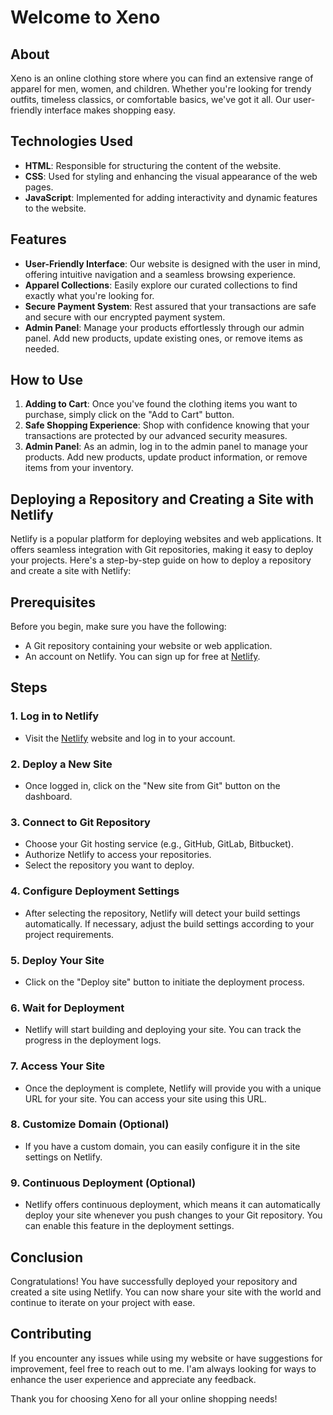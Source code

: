 # Welcome to Xeno

## About

Xeno is an online clothing store where you can find an extensive range of apparel for men, women, and children. Whether you're looking for trendy outfits, timeless classics, or comfortable basics, we've got it all. Our user-friendly interface makes shopping easy.

## Technologies Used

- **HTML**: Responsible for structuring the content of the website.
- **CSS**: Used for styling and enhancing the visual appearance of the web pages.
- **JavaScript**: Implemented for adding interactivity and dynamic features to the website.

## Features

- **User-Friendly Interface**: Our website is designed with the user in mind, offering intuitive navigation and a seamless browsing experience.
- **Apparel Collections**: Easily explore our curated collections to find exactly what you're looking for.
- **Secure Payment System**: Rest assured that your transactions are safe and secure with our encrypted payment system.
- **Admin Panel**: Manage your products effortlessly through our admin panel. Add new products, update existing ones, or remove items as needed.

## How to Use

1. **Adding to Cart**: Once you've found the clothing items you want to purchase, simply click on the "Add to Cart" button.
2. **Safe Shopping Experience**: Shop with confidence knowing that your transactions are protected by our advanced security measures.
3. **Admin Panel**: As an admin, log in to the admin panel to manage your products. Add new products, update product information, or remove items from your inventory.

## Deploying a Repository and Creating a Site with Netlify

Netlify is a popular platform for deploying websites and web applications. It offers seamless integration with Git repositories, making it easy to deploy your projects. Here's a step-by-step guide on how to deploy a repository and create a site with Netlify:

## Prerequisites

Before you begin, make sure you have the following:

- A Git repository containing your website or web application.
- An account on Netlify. You can sign up for free at [Netlify](https://www.netlify.com/).

## Steps

### 1. Log in to Netlify

- Visit the [Netlify](https://www.netlify.com/) website and log in to your account.

### 2. Deploy a New Site

- Once logged in, click on the "New site from Git" button on the dashboard.

### 3. Connect to Git Repository

- Choose your Git hosting service (e.g., GitHub, GitLab, Bitbucket).
- Authorize Netlify to access your repositories.
- Select the repository you want to deploy.

### 4. Configure Deployment Settings

- After selecting the repository, Netlify will detect your build settings automatically. If necessary, adjust the build settings according to your project requirements.

### 5. Deploy Your Site

- Click on the "Deploy site" button to initiate the deployment process.

### 6. Wait for Deployment

- Netlify will start building and deploying your site. You can track the progress in the deployment logs.

### 7. Access Your Site

- Once the deployment is complete, Netlify will provide you with a unique URL for your site. You can access your site using this URL.

### 8. Customize Domain (Optional)

- If you have a custom domain, you can easily configure it in the site settings on Netlify.

### 9. Continuous Deployment (Optional)

- Netlify offers continuous deployment, which means it can automatically deploy your site whenever you push changes to your Git repository. You can enable this feature in the deployment settings.

## Conclusion

Congratulations! You have successfully deployed your repository and created a site using Netlify. You can now share your site with the world and continue to iterate on your project with ease.


## Contributing

If you encounter any issues while using my website or have suggestions for improvement, feel free to reach out to me. I'am always looking for ways to enhance the user experience and appreciate any feedback.

Thank you for choosing Xeno for all your online shopping needs!